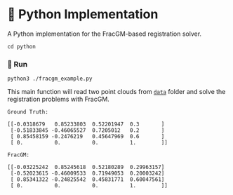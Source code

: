 # :snake: Python Implementation
A Python implementation for the FracGM-based registration solver.
```shell
cd python
```

### :checkered_flag: Run
```shell
python3 ./fracgm_example.py
```

This main function will read two point clouds from [`data`](../data) folder and
solve the registration problems with FracGM.

```shell
Ground Truth:

[[-0.0318679   0.85233803  0.52201947  0.3       ]
 [-0.51833845 -0.46065527  0.7205012   0.2       ]
 [ 0.85458159 -0.2476219   0.45647969  0.6       ]
 [ 0.          0.          0.          1.        ]]

FracGM:

[[-0.03225242  0.85245618  0.52180289  0.29963157]
 [-0.52023615 -0.46009533  0.71949053  0.20003242]
 [ 0.85341322 -0.24825542  0.45831771  0.60047561]
 [ 0.          0.          0.          1.        ]]

 ```